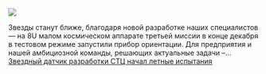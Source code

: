 <!--2025-01-10 15:22:44-->
<div class="yb">
  <div class="rss smaller1 habr"><img src="https://habrastorage.org/getpro/habr/upload_files/d96/a30/bc7/d96a30bc798cfbaf105624a5bfd13444.jpg" /><p>Звезды станут ближе, благодаря новой разработке наших специалистов — на 8U малом космическом аппарате третьей миссии в конце декабря в тестовом режиме запустили прибор ориентации. Для предприятия и нашей амбициозной команды, решающих актуальные задачи –... <br><a class="light" href="https://habr.com/ru/companies/stc_spb/news/872872/?utm_source=habrahabr&utm_medium=rss&utm_campaign=872872">Звездный датчик разработки СТЦ начал летные испытания</a></div>
</div>
